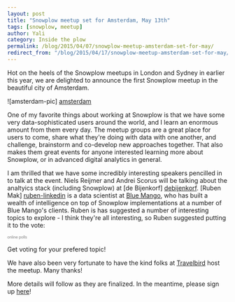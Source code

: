```yaml
---
layout: post
title: "Snowplow meetup set for Amsterdam, May 13th"
tags: [snowplow, meetup]
author: Yali
category: Inside the plow
permalink: /blog/2015/04/07/snowplow-meetup-amsterdam-set-for-may/
redirect_from: "/blog/2015/04/17/snowplow-meetup-amsterdam-set-for-may/"
---
```


Hot on the heels of the Snowplow meetups in London and Sydney in earlier this year, we are delighted to announce the first Snowplow meetup in the beautiful city of Amsterdam.

![amsterdam-pic] [amsterdam]

One of my favorite things about working at Snowplow is that we have some very data-sophisticated users around the world, and I learn an enormous amount from them every day. The meetup groups are a great place for users to come, share what they're doing with data with one another, and challenge, brainstorm and co-develop new approaches together. That also makes them great events for anyone interested learning more about Snowplow, or in advanced digital analytics in general.

<!--more-->

I am thrilled that we have some incredibly interesting speakers pencilled in to talk at the event. Niels Reijmer and Andrei Scorus will be talking about the analtyics stack (including Snowplow) at [de Bijenkorf] [debijenkorf]. [Ruben Mak] [ruben-linkedin] is a data scientist at [Blue Mango][bluemango], who has built a wealth of intelligence on top of Snowplow implementations at a number of Blue Mango's clients. Ruben is has suggested a number of interesting topics to explore - I think they're all interesting, so Ruben suggested putting it to the vote:

<div class="html">
	<script type="text/javascript" src="http://www.easypolls.net/ext/scripts/emPoll.js?p=55243b18e4b078c0a2ed6463"></script><a class="OPP-powered-by" href="https://www.easypolls.net/" style="text-decoration:none;"><div style="font: 9px arial; color: gray;">online polls</div></a>
</div>

Get voting for your prefered topic!

We have also been very fortunate to have the kind folks at [Travelbird][travelbird] host the meetup. Many thanks!

More details will follow as they are finalized. In the meantime, please sign up [here][eventbrite]!

[amsterdam]: /assets/img/blog/2015/04/amsterdam.jpg
[rob-winters-linkedin]: http://nl.linkedin.com/in/wintersrd/en
[ruben-linkedin]: http://dk.linkedin.com/in/rubenmak/en
[debijenkorf]: http://www.debijenkorf.nl/
[bluemango]: http://www.bluemango.nl/
[eventbrite]: https://www.eventbrite.com/e/snowplow-meetup-amsterdam-tickets-16472215841
[travelbird]: http://travelbird.nl/
